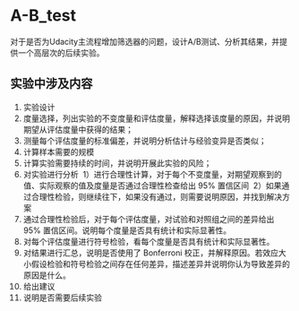 # A-B_test
对于是否为Udacity主流程增加筛选器的问题，设计A/B测试、分析其结果，并提供一个高层次的后续实验。



## 实验中涉及内容
1. 实验设计
2. 度量选择，列出实验的不变度量和评估度量，解释选择该度量的原因，并说明期望从评估度量中获得的结果；
3. 测量每个评估度量的标准偏差，并说明分析估计与经验变异是否类似；
4. 计算样本需要的规模
5. 计算实验需要持续的时间，并说明开展此实验的风险；
6. 对实验进行分析
  1）进行合理性计算，对于每个不变度量，对期望观察到的值、实际观察的值及度量是否通过合理性检查给出 95% 置信区间
  2）如果通过合理性检验，则继续往下，如果没有通过，则需要说明原因，并找到解决方案
7. 通过合理性检验后，对于每个评估度量，对试验和对照组之间的差异给出 95% 置信区间。说明每个度量是否具有统计和实际显著性。
8. 对每个评估度量进行符号检验，看每个度量是否具有统计和实际显著性。
9. 对结果进行汇总，说明是否使用了 Bonferroni 校正，并解释原因。若效应大小假设检验和符号检验之间存在任何差异，描述差异并说明你认为导致差异的原因是什么。
10. 给出建议
11. 说明是否需要后续实验

